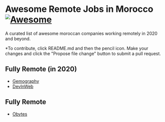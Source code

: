 # Awesome Remote Jobs in Morocco [![Awesome](https://cdn.rawgit.com/sindresorhus/awesome/d7305f38d29fed78fa85652e3a63e154dd8e8829/media/badge.svg)](https://github.com/sindresorhus/awesome)

A curated list of awesome moroccan companies working remotely in 2020 and beyond.

*To contribute, click README.md and then the pencil icon. Make your changes and click the "Propose file change" button to submit a pull request. 

## Fully Remote (in 2020)
* [Gemography](https://gemography.com)
* [DevInWeb](https://devinweb.com)

## Fully Remote
* [Obytes](https://www.obytes.com)
